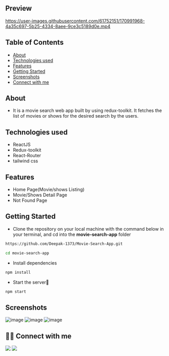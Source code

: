 ## Preview

https://user-images.githubusercontent.com/61752151/170991968-4a35c697-5b25-4334-8aee-9ce3c5189d0e.mp4

## Table of Contents

- [About](#about)
- [Technologies used](#technologies-used)
- [Features](#features)
- [Getting Started](#getting-started)
- [Screenshots](#screenshots)
- [Connect with me](#-connect-with-me)


## About
 - It is a movie search web app built by using redux-toolkit. It fetches the list of movies or shows for the desired search by the users.
   
## Technologies used
- ReactJS
- Redux-toolkit
- React-Router
- tailwind css

## Features
<ul>
  <li>Home Page(Movie/shows Listing)</li>
  <li>Movie/Shows Detail Page</li>
  <li>Not Found Page</li>
</ul>

## Getting Started

- Clone the repository on your local machine with the command below in your terminal, and cd into the **movie-search-app** folder

```sh
https://github.com/Deepak-1373/Movie-Search-App.git

cd movie-search-app
```

- Install dependencies

```sh
npm install
```

- Start the server🚀

```sh
npm start
```

## Screenshots

![image](https://user-images.githubusercontent.com/61752151/170990789-0427fb20-918e-46da-8259-282df8064eeb.png)
![image](https://user-images.githubusercontent.com/61752151/170990848-0c149d1a-1373-4f75-a9d1-619edf0ee6fb.png)
![image](https://user-images.githubusercontent.com/61752151/170990967-1a420b86-1df0-4399-a596-68e90e6c417f.png)




## 👨‍💻 Connect with me 
<a href="https://twitter.com/dkamat001"><img src="https://img.shields.io/badge/Twitter-1DA1F2?style=for-the-badge&logo=twitter&logoColor=white"/></a>
<a href="https://linkedin.com/in/deepak-1373"><img src="https://img.shields.io/badge/LinkedIn-0077B5?style=for-the-badge&logo=linkedin&logoColor=white"/></a>
